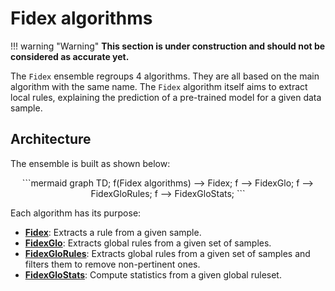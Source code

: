 # Fidex algorithms

!!! warning "Warning"
    **This section is under construction and should not be considered as accurate yet.**

The `Fidex` ensemble regroups 4 algorithms. They are all based on the main algorithm with the same name. The `Fidex` algorithm itself aims to extract local rules, explaining the prediction of a pre-trained model for a given data sample. 


## Architecture

The ensemble is built as shown below:

<div align="center">
```mermaid
graph TD;
    f(Fidex algorithms) --> Fidex;
    f --> FidexGlo;
    f --> FidexGloRules;
    f --> FidexGloStats;
```
</div>

Each algorithm has its purpose:

- **[Fidex](fidex.md)**: Extracts a rule from a given sample.
- **[FidexGlo]()**: Extracts global rules from a given set of samples. 
- **[FidexGloRules]()**: Extracts global rules from a given set of samples and filters them to remove non-pertinent ones. 
- **[FidexGloStats]()**: Compute statistics from a given global ruleset.